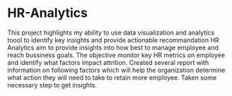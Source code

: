 # HR-Analytics
This project highlights my ability to use data visualization and analytics toool to identify key insights and provide actionable recommandation
HR Analytics aim to provide insights into how best to manage employee and reach bussiness goals. The objective monitor key HR metrics on employee and identify what factors impact attrition.
Created several report with information on following factors which will help the organization determine what action they will need to take to retain more employee. Taken some necessary step to get insights.
